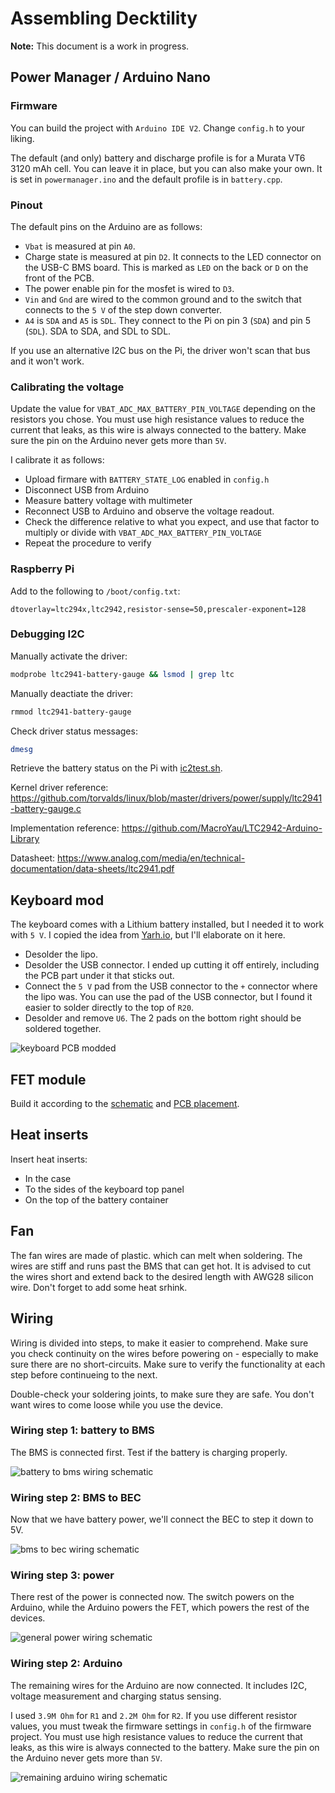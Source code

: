# Assembling Decktility

**Note:** This document is a work in progress.

## Power Manager / Arduino Nano

### Firmware 

You can build the project with `Arduino IDE V2`. Change `config.h` to your liking.

The default (and only) battery and discharge profile is for a Murata VT6 3120 mAh cell.
You can leave it in place, but you can also make your own. It is set in `powermanager.ino`
and the default profile is in `battery.cpp`.

### Pinout

The default pins on the Arduino are as follows:
- `Vbat` is measured at pin `A0`.
- Charge state is measured at pin `D2`. It connects to the LED connector on the USB-C BMS board. This is marked as `LED` on the back or `D` on the front of the PCB.
- The power enable pin for the mosfet is wired to `D3`.
- `Vin` and `Gnd` are wired to the common ground and to the switch that connects to the `5 V` of the step down converter.
- `A4` is `SDA` and `A5` is `SDL`. They connect to the Pi on pin 3 (`SDA`) and pin 5 (`SDL`). SDA to SDA, and SDL to SDL.

If you use an alternative I2C bus on the Pi, the driver won't scan that bus and it won't work.

### Calibrating the voltage

Update the value for `VBAT_ADC_MAX_BATTERY_PIN_VOLTAGE` depending on the resistors you chose.
You must use high resistance values to reduce the current that leaks, as this wire is always connected to the battery.
Make sure the pin on the Arduino never gets more than `5V`.

I calibrate it as follows:
- Upload firmare with `BATTERY_STATE_LOG` enabled in `config.h`
- Disconnect USB from Arduino
- Measure battery voltage with multimeter
- Reconnect USB to Arduino and observe the voltage readout.
- Check the difference relative to what you expect, and use that factor to multiply or divide with `VBAT_ADC_MAX_BATTERY_PIN_VOLTAGE`
- Repeat the procedure to verify

### Raspberry Pi

Add to the following to `/boot/config.txt`:

```
dtoverlay=ltc294x,ltc2942,resistor-sense=50,prescaler-exponent=128
```

### Debugging I2C

Manually activate the driver:

```bash
modprobe ltc2941-battery-gauge && lsmod | grep ltc
```

Manually deactiate the driver:

```bash
rmmod ltc2941-battery-gauge
```

Check driver status messages:

```bash
dmesg
```

Retrieve the battery status on the Pi with [ic2test.sh](../scripts/i2ctest.sh).

Kernel driver reference: https://github.com/torvalds/linux/blob/master/drivers/power/supply/ltc2941-battery-gauge.c

Implementation reference: https://github.com/MacroYau/LTC2942-Arduino-Library

Datasheet: https://www.analog.com/media/en/technical-documentation/data-sheets/ltc2941.pdf

## Keyboard mod

The keyboard comes with a Lithium battery installed, but I needed it to work with `5 V`.
I copied the idea from [Yarh.io](https://yarh.io/yarh-io-m2.html), but I'll elaborate on it here.

- Desolder the lipo.
- Desolder the USB connector. I ended up cutting it off entirely, including the PCB part under it that sticks out.
- Connect the `5 V` pad from the USB connector to the `+` connector where the lipo was. You can use the pad of the USB connector, but I found it easier to solder directly to the top of `R20`.
- Desolder and remove `U6`. The 2 pads on the bottom right should be soldered together.

![keyboard PCB modded](pics/keyboard-mod.jpg)

## FET module

Build it according to the [schematic](pics/fet-schematic.png) and [PCB placement](pics/fet-pcb.png).

## Heat inserts

Insert heat inserts:

- In the case
- To the sides of the keyboard top panel
- On the top of the battery container 

## Fan

The fan wires are made of plastic. which can melt when soldering. The wires are stiff and runs past the BMS that can get hot.
It is advised to cut the wires short and extend back to the desired length with AWG28 silicon wire. Don't forget to add some heat srhink.

## Wiring

Wiring is divided into steps, to make it easier to comprehend.
Make sure you check continuity on the wires before powering on - especially to make sure there are no short-circuits.
Make sure to verify the functionality at each step before continueing to the next.

Double-check your soldering joints, to make sure they are safe. You don't want wires to come loose while you use the device.

### Wiring step 1: battery to BMS

The BMS is connected first. Test if the battery is charging properly.

![battery to bms wiring schematic](pics/wiring-01-battery-to-bms.png)

### Wiring step 2: BMS to BEC

Now that we have battery power, we'll connect the BEC to step it down to 5V.

![bms to bec wiring schematic](pics/wiring-02-bms-to-bec.png)

### Wiring step 3: power

There rest of the power is connected now.
The switch powers on the Arduino, while the Arduino powers the FET, which powers the rest of the devices.

![general power wiring schematic](pics/wiring-03-power.png)

### Wiring step 2: Arduino

The remaining wires for the Arduino are now connected. It includes I2C, voltage measurement and charging status sensing.

I used `3.9M Ohm` for `R1` and `2.2M Ohm` for `R2`. 
If you use different resistor values, you must tweak the firmware settings in `config.h` of the firmware project.
You must use high resistance values to reduce the current that leaks, as this wire is always connected to the battery.
Make sure the pin on the Arduino never gets more than `5V`.

![remaining arduino wiring schematic](pics/wiring-04-arduino.png)

